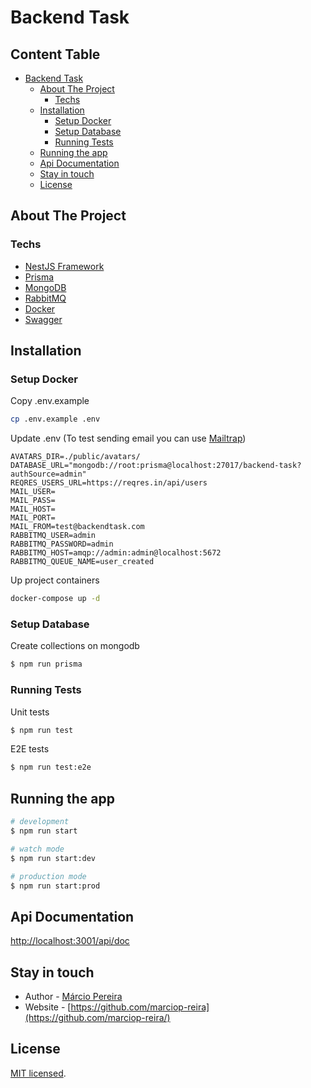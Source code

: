 # Backend Task

## Content Table

- [Backend Task](#backend-task)
  - [About The Project](#about-the-project)
    - [Techs](#techs)
  - [Installation](#installation)
    - [Setup Docker](#setup-docker)
    - [Setup Database](#setup-database)
    - [Running Tests](#running-tests)
  - [Running the app](#running-the-app)
  - [Api Documentation](#api-documentation)
  - [Stay in touch](#stay-in-touch)
  - [License](#license)
  
## About The Project

### Techs
- [NestJS Framework](https://nestjs.com/)
- [Prisma](https://www.prisma.io/)
- [MongoDB](https://www.mongodb.com/)
- [RabbitMQ](https://www.rabbitmq.com/)
- [Docker](https://www.docker.com/)
- [Swagger](https://zircote.github.io/swagger-php/)
  
## Installation

### Setup Docker

Copy .env.example
```sh
cp .env.example .env
```

Update .env (To test sending email you can use [Mailtrap](https://mailtrap.io/))
```dosini
AVATARS_DIR=./public/avatars/
DATABASE_URL="mongodb://root:prisma@localhost:27017/backend-task?authSource=admin"
REQRES_USERS_URL=https://reqres.in/api/users
MAIL_USER=
MAIL_PASS=
MAIL_HOST=
MAIL_PORT=
MAIL_FROM=test@backendtask.com
RABBITMQ_USER=admin
RABBITMQ_PASSWORD=admin
RABBITMQ_HOST=amqp://admin:admin@localhost:5672
RABBITMQ_QUEUE_NAME=user_created
```
Up project containers
```sh
docker-compose up -d
```

### Setup Database

Create collections on mongodb
```bash
$ npm run prisma
```

### Running Tests

Unit tests
```bash
$ npm run test
```

E2E tests
```bash
$ npm run test:e2e
```

## Running the app

```bash
# development
$ npm run start

# watch mode
$ npm run start:dev

# production mode
$ npm run start:prod
```

## Api Documentation

[http://localhost:3001/api/doc](http://localhost:3001/api/doc)

## Stay in touch

- Author - [Márcio Pereira](mailto://marciop.usa@gmail.com)
- Website - [https://github.com/marciop-reira](https://github.com/marciop-reira/)


## License

[MIT licensed](LICENSE).
